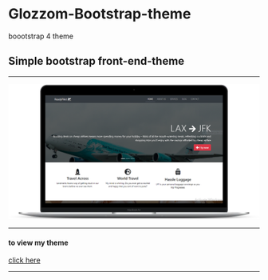 # Glozzom-Bootstrap-theme
boootstrap 4 theme

## Simple bootstrap front-end-theme
---
![siteoverview](./img/mockup.png)
***
#### to view my theme
[click here]( https://raisanjmr.github.io/Glozzom-Bootstrap-theme/)
***
